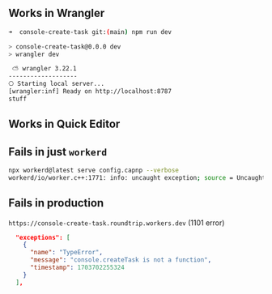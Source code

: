 

## Works in Wrangler

```sh
➜  console-create-task git:(main) npm run dev

> console-create-task@0.0.0 dev
> wrangler dev

 ⛅️ wrangler 3.22.1
-------------------
⎔ Starting local server...
[wrangler:inf] Ready on http://localhost:8787
stuff
```

## Works in Quick Editor


## Fails in just `workerd`

```sh
npx workerd@latest serve config.capnp --verbose
workerd/io/worker.c++:1771: info: uncaught exception; source = Uncaught (in promise); exception = TypeError: console.createTask is not a function
```


## Fails in production

`https://console-create-task.roundtrip.workers.dev` (1101 error)

```json
  "exceptions": [
    {
      "name": "TypeError",
      "message": "console.createTask is not a function",
      "timestamp": 1703702255324
    }
  ],
```
